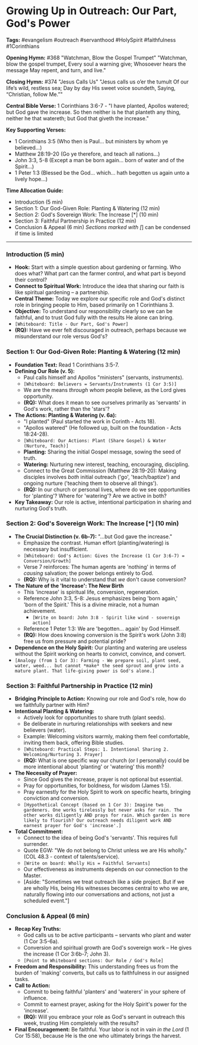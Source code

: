 # Growing Up in Outreach: Our Part, God's Power

**Tags:** #evangelism #outreach #servanthood #HolySpirit #faithfulness #1Corinthians

**Opening Hymn:** #368 "Watchman, Blow the Gospel Trumpet"
"Watchman, blow the gospel trumpet, Every soul a warning give; Whosoever hears the message May repent, and turn, and live."

**Closing Hymn:** #374 "Jesus Calls Us"
"Jesus calls us o’er the tumult Of our life’s wild, restless sea; Day by day His sweet voice soundeth, Saying, “Christian, follow Me.”"

**Central Bible Verse:** 1 Corinthians 3:6-7 - "I have planted, Apollos watered; but God gave the increase. So then neither is he that planteth any thing, neither he that watereth; but God that giveth the increase."

**Key Supporting Verses:**
*   1 Corinthians 3:5 (Who then is Paul... but ministers by whom ye believed...)
*   Matthew 28:19-20 (Go ye therefore, and teach all nations...)
*   John 3:3, 5-8 (Except a man be born again... born of water and of the Spirit...)
*   1 Peter 1:3 (Blessed be the God... which... hath begotten us again unto a lively hope...)

**Time Allocation Guide:**
- Introduction (5 min)
- Section 1: Our God-Given Role: Planting & Watering (12 min)
- Section 2: God's Sovereign Work: The Increase [*] (10 min)
- Section 3: Faithful Partnership in Practice (12 min)
- Conclusion & Appeal (6 min)
*Sections marked with [*] can be condensed if time is limited

---

### Introduction (5 min)

-   **Hook:** Start with a simple question about gardening or farming. Who does what? What part can the farmer control, and what part is beyond their control?
-   **Connect to Spiritual Work:** Introduce the idea that sharing our faith is like spiritual gardening – a partnership.
-   **Central Theme:** Today we explore our specific role and God's distinct role in bringing people to Him, based primarily on 1 Corinthians 3.
-   **Objective:** To understand our responsibility clearly so we can be faithful, and to trust God fully with the results He alone can bring.
-   `[Whiteboard: Title - Our Part, God's Power]`
-   **(RQ):** Have we ever felt discouraged in outreach, perhaps because we misunderstand our role versus God's?

### Section 1: Our God-Given Role: Planting & Watering (12 min)

-   **Foundation Text:** Read 1 Corinthians 3:5-7.
-   **Defining Our Role (v. 5):**
    -   Paul calls himself and Apollos "ministers" (servants, instruments).
    -   `[Whiteboard: Believers = Servants/Instruments (1 Cor 3:5)]`
    -   We are the means *through whom* people believe, as the Lord gives opportunity.
    -   **(RQ):** What does it mean to see ourselves primarily as 'servants' in God's work, rather than the 'stars'?
-   **The Actions: Planting & Watering (v. 6a):**
    -   "I planted" (Paul started the work in Corinth - Acts 18).
    -   "Apollos watered" (He followed up, built on the foundation - Acts 18:24-28).
    -   `[Whiteboard: Our Actions: Plant (Share Gospel) & Water (Nurture, Teach)]`
    -   **Planting:** Sharing the initial Gospel message, sowing the seed of truth.
    -   **Watering:** Nurturing new interest, teaching, encouraging, discipling.
    -   Connect to the Great Commission (Matthew 28:19-20): Making disciples involves *both* initial outreach ('go', 'teach/baptize') and ongoing nurture ('teaching them to observe all things').
    -   **(RQ):** In our church or personal lives, where do we see opportunities for 'planting'? Where for 'watering'? Are we active in both?
-   **Key Takeaway:** Our role is active, intentional participation in sharing and nurturing God's truth.

### Section 2: God's Sovereign Work: The Increase [*] (10 min)

-   **The Crucial Distinction (v. 6b-7):** "...but God gave the increase."
    -   Emphasize the contrast. Human effort (planting/watering) is necessary but insufficient.
    -   `[Whiteboard: God's Action: Gives the Increase (1 Cor 3:6-7) = Conversion/Growth]`
    -   Verse 7 reinforces: The human agents are 'nothing' in terms of *causing* salvation; the power belongs entirely to God.
    -   **(RQ):** Why is it vital to understand that *we* don't cause conversion?
-   **The Nature of the 'Increase': The New Birth**
    -   This 'increase' is spiritual life, conversion, regeneration.
    -   Reference John 3:3, 5-8: Jesus emphasizes being 'born again,' 'born of the Spirit.' This is a divine miracle, not a human achievement.
        -   `[Write on board: John 3:8 - Spirit like wind - sovereign action]`
    -   Reference 1 Peter 1:3: We are 'begotten... again' by God Himself.
    -   **(RQ):** How does knowing conversion is the Spirit's work (John 3:8) free us from pressure and potential pride?
-   **Dependence on the Holy Spirit:** Our planting and watering are useless without the Spirit working on hearts to convict, convince, and convert.
-   `[Analogy (from 1 Cor 3): Farming - We prepare soil, plant seed, water, weed... but cannot *make* the seed sprout and grow into a mature plant. That life-giving power is God's alone.]`

### Section 3: Faithful Partnership in Practice (12 min)

-   **Bridging Principle to Action:** Knowing our role and God's role, how do we faithfully partner with Him?
-   **Intentional Planting & Watering:**
    -   Actively look for opportunities to share truth (plant seeds).
    -   Be deliberate in nurturing relationships with seekers and new believers (water).
    -   Example: Welcoming visitors warmly, making them feel comfortable, inviting them back, offering Bible studies.
    -   `[Whiteboard: Practical Steps: 1. Intentional Sharing 2. Welcoming/Nurturing 3. Prayer]`
    -   **(RQ):** What is one specific way our church (or I personally) could be more intentional about 'planting' or 'watering' this month?
-   **The Necessity of Prayer:**
    -   Since God gives the increase, prayer is not optional but essential.
    -   Pray for opportunities, for boldness, for wisdom (James 1:5).
    -   Pray earnestly for the Holy Spirit to work on specific hearts, bringing conviction and conversion.
    -   `[Hypothetical Concept (based on 1 Cor 3): Imagine two gardeners. One works tirelessly but never asks for rain. The other works diligently AND prays for rain. Which garden is more likely to flourish? Our outreach needs diligent work AND earnest prayer for God's 'increase'.]`
-   **Total Commitment:**
    -   Connect to the idea of being God's 'servants'. This requires full surrender.
    -   Quote EGW: "We do not belong to Christ unless we are His wholly." (COL 48.3 - context of talents/service).
    -   `[Write on board: Wholly His = Faithful Servants]`
    -   Our effectiveness as instruments depends on our connection to the Master.
    -   [Aside: "Sometimes we treat outreach like a side project. But if we are wholly His, being His witnesses becomes central to who we are, naturally flowing into our conversations and actions, not just a scheduled event."]

### Conclusion & Appeal (6 min)

-   **Recap Key Truths:**
    -   God calls us to be active participants – servants who plant and water (1 Cor 3:5-6a).
    -   Conversion and spiritual growth are God's sovereign work – He gives the increase (1 Cor 3:6b-7; John 3).
    -   `[Point to Whiteboard sections: Our Role / God's Role]`
-   **Freedom and Responsibility:** This understanding frees us from the burden of 'making' converts, but calls us to faithfulness in our assigned tasks.
-   **Call to Action:**
    -   Commit to being faithful 'planters' and 'waterers' in your sphere of influence.
    -   Commit to earnest prayer, asking for the Holy Spirit's power for the 'increase'.
    -   **(RQ):** Will you embrace your role as God's servant in outreach this week, trusting Him completely with the results?
-   **Final Encouragement:** Be faithful. Your labor is not in vain *in the Lord* (1 Cor 15:58), because He is the one who ultimately brings the harvest.